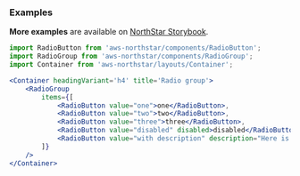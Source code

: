 ### Examples

**More examples** are available on <a href="https://storybook.northstar.aws-prototyping.cloud/?path=/story/components-radiogroup--with-differetn-radio-buttons" target="_blank" rel="noreferrer noopener">NorthStar Storybook</a>.

```jsx
import RadioButton from 'aws-northstar/components/RadioButton';
import RadioGroup from 'aws-northstar/components/RadioGroup';
import Container from 'aws-northstar/layouts/Container';

<Container headingVariant='h4' title='Radio group'>
    <RadioGroup
        items={[
            <RadioButton value="one">one</RadioButton>, 
            <RadioButton value="two">two</RadioButton>,
            <RadioButton value="three">three</RadioButton>,
            <RadioButton value="disabled" disabled>disabled</RadioButton>,
            <RadioButton value="with description" description="Here is a description">with description</RadioButton>,
        ]}
    />
</Container>
```
